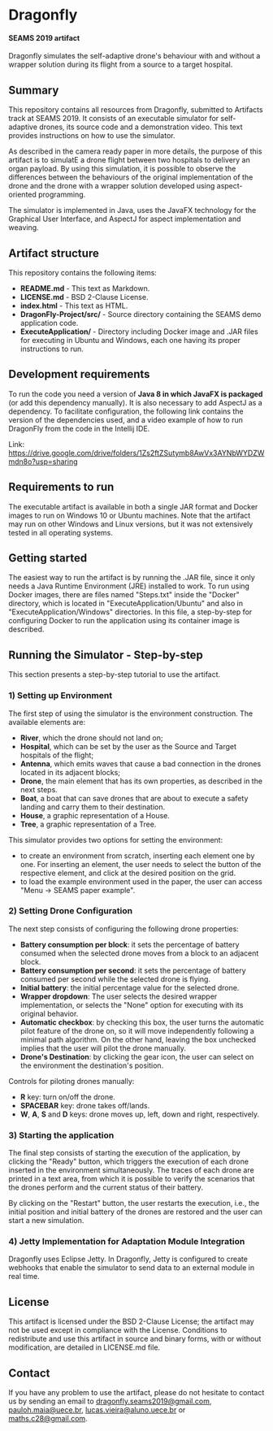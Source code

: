 # Dragonfly

#### SEAMS 2019 artifact
Dragonfly simulates the self-adaptive drone's behaviour with and without a wrapper solution during its flight from a source to a target hospital.  

## Summary
This repository contains all resources from Dragonfly, submitted to Artifacts track at SEAMS 2019. It consists of an executable simulator for self-adaptive drones, its source code and a demonstration video. This text provides instructions on how to use the simulator.

As described in the camera ready paper in more details, the purpose of this artifact is to simulatE a drone flight between two hospitals to delivery an organ payload. By using this simulation, it is possible to observe the differences between the behaviours of the original implementation of the drone and the drone with a wrapper solution developed using aspect-oriented programming.

The simulator is implemented in Java, uses the JavaFX technology for the Graphical User Interface, and AspectJ for aspect implementation and weaving.

## Artifact structure
This repository contains the following items:

- **README.md** - This text as Markdown.
- **LICENSE.md** - BSD 2-Clause License.
- **index.html** - This text as HTML.
- **DragonFly-Project/src/** - Source directory containing the SEAMS demo application code.
- **ExecuteApplication/** - Directory including Docker image and .JAR files for executing in Ubuntu and Windows, each one having its proper instructions to run.

## Development requirements
To run the code you need a version of **Java 8 in which JavaFX is packaged** (or add this dependency manually). It is also necessary to add AspectJ as a dependency.
To facilitate configuration, the following link contains the version of the dependencies used, and a video example of how to run DragonFly from the code in the Intellij IDE.

Link: https://drive.google.com/drive/folders/1Zs2ftZSutymb8AwVx3AYNbWYDZWmdn8o?usp=sharing

## Requirements to run
The executable artifact is available in both a single JAR format and Docker images to run on Windows 10 or Ubuntu machines. Note that the artifact may run on other Windows and Linux versions, but it was not extensively tested in all operating systems.


## Getting started 
The easiest way to run the artifact is by running the .JAR file, since it only needs a Java Runtime Environment (JRE) installed to work. To run using Docker images, there are files named "Steps.txt" inside the "Docker" directory, which is located in "ExecuteApplication/Ubuntu" and also in "ExecuteApplication/Windows" directories. In this file, a step-by-step for configuring Docker to run the application using its container image is described.

## Running the Simulator - Step-by-step

This section presents a step-by-step tutorial to use the artifact.

### 1) Setting up Environment

The first step of using the simulator is the environment construction. The available elements are:

- **River**, which the drone should not land on;
- **Hospital**, which can be set by the user as the Source and Target hospitals of the flight;
- **Antenna**, which emits waves that cause a bad connection in the drones located in its adjacent blocks;
- **Drone**, the main element that has its own properties, as described in the next steps.
- **Boat**, a boat that can save drones that are about to execute a safety landing and carry them to their destination.
- **House**, a graphic representation of a House. 
- **Tree**, a graphic representation of a Tree.

This simulator provides two options for setting the environment:

- to create an environment from scratch, inserting each element one by one. For inserting an element, the user needs to select the button of the respective element, and click at the desired position on the grid.
- to load the example environment used in the paper, the user can access "Menu -> SEAMS paper example".

### 2) Setting Drone Configuration

The next step consists of configuring the following drone properties:

- **Battery consumption per block**: it sets the percentage of battery consumed when the selected drone moves from a block to an adjacent block.
- **Battery consumption per second**: it sets the percentage of battery consumed per second while the selected drone is flying.
- **Initial battery**: the initial percentage value for the selected drone.
- **Wrapper dropdown**: The user selects the desired wrapper implementation, or selects the "None" option for executing with its original behavior.
- **Automatic checkbox**:  by checking this box, the user  turns the automatic pilot feature of the drone on, so it will move independently following a minimal path algorithm.  On the other hand, leaving the box unchecked implies that the user will pilot the drone manually.
- **Drone's Destination**: by clicking the gear icon, the user can select on the environment the destination's position.

Controls for piloting drones manually:
- **R** key: turn on/off the drone.
- **SPACEBAR** key: drone takes off/lands.
- **W**, **A**, **S** and **D** keys: drone moves up, left, down and right, respectively.

### 3) Starting the application

The final step consists of starting the execution of the application, by clicking the "Ready" button, which triggers the execution of each drone inserted in the environment simultaneously. The traces of each drone are printed in a text area, from which it is possible to verify the scenarios that the drones perform and the current status of their battery.

By clicking on the "Restart" button, the user restarts the execution, i.e., the initial position and initial battery of the drones are restored and the user can start a new simulation.


### 4) Jetty Implementation for Adaptation Module Integration

Dragonfly uses Eclipse Jetty. In Dragonfly, Jetty is configured to create webhooks that enable the simulator to send data to an external module in real time.


## License

This artifact is licensed under the BSD 2-Clause License; the artifact may not be used except in compliance with the License. Conditions to redistribute and use this artifact in source and binary forms, with or without modification, are detailed in LICENSE.md file.

## Contact
If you have any problem to use the artifact, please do not hesitate to contact us by sending an email to dragonfly.seams2019@gmail.com, pauloh.maia@uece.br, lucas.vieira@aluno.uece.br or maths.c28@gmail.com.
